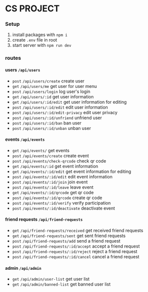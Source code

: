 # CS PROJECT

### Setup

1. install packages with `npm i`
2. create `.env` file in root
3. start server with `npm run dev`

### routes

#### users `/api/users`

- `post` `/api/users/create` create user
- `get` `/api/users/me` get user for user menu
- `post` `/api/users/login` log user's login
- `get` `/api/users/:id` get user information
- `get` `/api/users/:id/edit` get user information for editing
- `post` `/api/users/:id/edit` edit user information
- `post` `/api/users/:id/edit-privacy` edit user privacy
- `post` `/api/users/:id/unfriend` unfriend user
- `post` `/api/users/:id/ban` ban user
- `post` `/api/users/:id/unban` unban user

#### events `/api/events`

- `get` `/api/events/` get events
- `post` `/api/events/create` create event
- `post` `/api/events/check-qrcode` check qr code
- `get` `/api/events/:id` get event information
- `get` `/api/events/:id/edit` get event information for editing
- `post` `/api/events/:id/edit` edit event information
- `post` `/api/events/:id/join` join event
- `post` `/api/events/:id/leave` leave event
- `get` `/api/events/:id/qrcode` get qr code
- `post` `/api/events/:id/qrcode` create qr code
- `post` `/api/events/:id/verify` verify participation
- `post` `/api/events/:id/deactivate` deactivate event

#### friend requests `/api/friend-requests`

- `get` `/api/friend-requests/received` get received friend requests
- `get` `/api/friend-requests/sent` get sent friend requests
- `post` `/api/friend-requests/add` send a friend request
- `post` `/api/friend-requests/:id/accept` accept a friend request
- `post` `/api/friend-requests/:id/reject` reject a friend request
- `post` `/api/friend-requests/:id/cancel` cancel a friend request

#### admin `/api/admin`

- `get` `/api/admin/user-list` get user list
- `get` `/api/admin/banned-list` get banned user list
